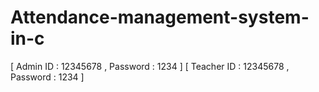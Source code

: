 # Attendance-management-system-in-c

[ Admin ID : 12345678  , Password : 1234 ]
[ Teacher ID : 12345678 , Password : 1234 ]


